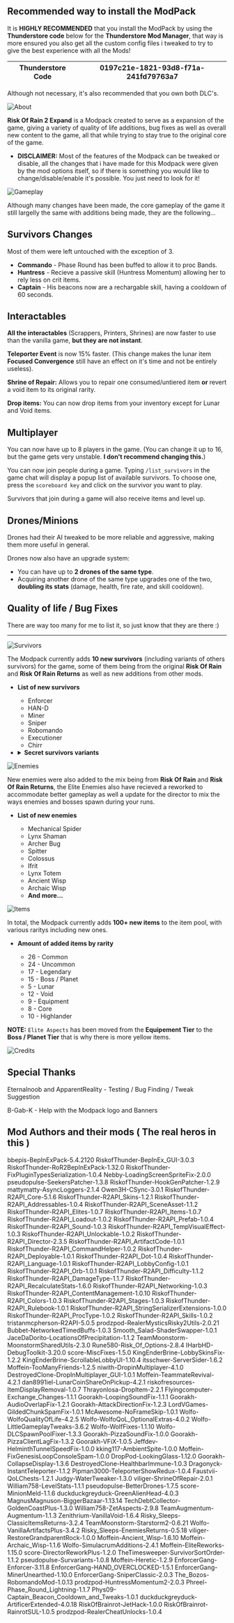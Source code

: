 ## Recommended way to install the ModPack
It is **HIGHLY RECOMMENDED** that you install the ModPack by using the **Thunderstore code** below for the **Thunderstore Mod Manager**, that way is more ensured you also get all the custom config files i tweaked to try to give the best experience with all the Mods!

| Thunderstore Code | 0197c21e-1821-93d8-f71a-241fd79763a7
| -- | -- |

Although not necessary, it's also recommended that you own both DLC's.

![About](https://github.com/RayDimn/Risk_Of_Rain_2_Expand/blob/main/Banners/AboutBanner.png)

**Risk Of Rain 2 Expand** is a Modpack created to serve as a expansion of the game, giving a variety of quality of life additions, bug fixes as well as overall new content to the game, all that while trying to stay true to the original core of the game.

* **DISCLAIMER:** Most of the features of the Modpack can be tweaked or disable, all the changes that i have made for this Modpack were given by the mod options itself, so if there is something you would like to change/disable/enable it's possible. You just need to look for it!

![Gameplay](https://github.com/RayDimn/Risk_Of_Rain_2_Expand/blob/main/Banners/GameplayBanner.png)

Although many changes have been made, the core gameplay of the game it still largelly the same with additions being made, they are the following...

## Survivors Changes
Most of them were left untouched with the exception of 3.

  * **Commando** - Phase Round has been buffed to allow it to proc Bands.
  * **Huntress** - Recieve a passive skill (Huntress Momentum) allowing her to rely less on crit items.
  * **Captain** - His beacons now are a rechargable skill, having a cooldown of 60 seconds.



## Interactables  
**All the interactables** (Scrappers, Printers, Shrines) are now faster to use than the vanilla game, **but they are not instant**.  

**Teleporter Event** is now 15% faster. (This change makes the lunar item **Focused Convergence** still have an effect on it's time and not be entirely useless).  

**Shrine of Repair:** Allows you to repair one consumed/untiered item **or** revert a void item to its original rarity.  

**Drop items:** You can now drop items from your inventory except for Lunar and Void items.  



## Multiplayer  
You can now have up to 8 players in the game. (You can change it up to 16, but the game gets very unstable. **I don't recommend changing this.**)  

You can now join people during a game. Typing `/list_survivors` in the game chat will display a popup list of available survivors. To choose one, press the `scoreboard key` and click on the survivor you want to play.  

Survivors that join during a game will also receive items and level up.  



## Drones/Minions  
Drones had their AI tweaked to be more reliable and aggressive, making them more useful in general.  

Drones now also have an upgrade system:  
- You can have up to **2 drones of the same type**.  
- Acquiring another drone of the same type upgrades one of the two, **doubling its stats** (damage, health, fire rate, and skill cooldown).  



## Quality of life / Bug Fixes
There are way too many for me to list it, so just know that they are there :)

---

![Survivors](https://github.com/RayDimn/Risk_Of_Rain_2_Expand/blob/main/Banners/SurvivorsBanner.gif)

The Modpack currently adds **10 new survivors** (including variants of others survivors) for the game, some of them being from the original **Risk Of Rain** and **Risk Of Rain Returns** as well as new additions from other mods.

* **List of new survivors**

  * Enforcer
  * HAN-D
  * Miner
  * Sniper
  * Robomando
  * Executioner
  * Chirr

* <details><summary><b>Secret survivors variants</b></summary><br>

  * Nemesis Commando
  * Nemesis Mercenary
  * Nemesis Enforcer

</details>

![Enemies](https://github.com/RayDimn/Risk_Of_Rain_2_Expand/blob/main/Banners/EnemiesBanner.gif)

New enemies were also added to the mix being from **Risk Of Rain** and **Risk Of Rain Returns**, the Elite Enemies also have recieved a reworked to accommodate better gameplay as well a update for the director to mix the ways enemies and bosses spawn during your runs.

* **List of new enemies**

  * Mechanical Spider
  * Lynx Shaman
  * Archer Bug
  * Spitter
  * Colossus
  * Ifrit
  * Lynx Totem
  * Ancient Wisp
  * Archaic Wisp
  * **And more...**

![Items](https://github.com/RayDimn/Risk_Of_Rain_2_Expand/blob/main/Banners/ItemsBanner.gif)

In total, the Modpack currently adds **100+ new items** to the item pool, with various raritys including new ones.

* **Amount of added items by rarity**

  * 26 - Common
  * 24 - Uncommon
  * 17 - Legendary
  * 15 - Boss / Planet
  * 5 - Lunar
  * 12 - Void
  * 9 - Equipment
  * 8 - Core
  * 10 - Highlander
      
**NOTE:** `Elite Aspects` has been moved from the **Equipement Tier** to the **Boss / Planet Tier** that is why there is more yellow items.

![Credits](https://github.com/RayDimn/Risk_Of_Rain_2_Expand/blob/main/Banners/CreditsBanner.png)

## Special Thanks

Eternalnoob and ApparentReality - Testing / Bug Finding / Tweak Suggestion

B-Gab-K - Help with the Modpack logo and Banners

## Mod Authors and their mods ( The real heros in this )



bbepis-BepInExPack-5.4.2120
RiskofThunder-BepInEx_GUI-3.0.3
RiskofThunder-RoR2BepInExPack-1.32.0
RiskofThunder-FixPluginTypesSerialization-1.0.4
Nebby-LoadingScreenSpriteFix-2.0.0
pseudopulse-SeekersPatcher-1.3.8
RiskofThunder-HookGenPatcher-1.2.9
mattymatty-AsyncLoggers-2.1.4
Owen3H-CSync-3.0.1
RiskofThunder-R2API_Core-5.1.6
RiskofThunder-R2API_Skins-1.2.1
RiskofThunder-R2API_Addressables-1.0.4
RiskofThunder-R2API_SceneAsset-1.1.2
RiskofThunder-R2API_Elites-1.0.7
RiskofThunder-R2API_Items-1.0.7
RiskofThunder-R2API_Loadout-1.0.2
RiskofThunder-R2API_Prefab-1.0.4
RiskofThunder-R2API_Sound-1.0.3
RiskofThunder-R2API_TempVisualEffect-1.0.3
RiskofThunder-R2API_Unlockable-1.0.2
RiskofThunder-R2API_Director-2.3.5
RiskofThunder-R2API_ArtifactCode-1.0.1
RiskofThunder-R2API_CommandHelper-1.0.2
RiskofThunder-R2API_Deployable-1.0.1
RiskofThunder-R2API_Dot-1.0.4
RiskofThunder-R2API_Language-1.0.1
RiskofThunder-R2API_LobbyConfig-1.0.1
RiskofThunder-R2API_Orb-1.0.1
RiskofThunder-R2API_Difficulty-1.1.2
RiskofThunder-R2API_DamageType-1.1.7
RiskofThunder-R2API_RecalculateStats-1.6.0
RiskofThunder-R2API_Networking-1.0.3
RiskofThunder-R2API_ContentManagement-1.0.10
RiskofThunder-R2API_Colors-1.0.3
RiskofThunder-R2API_Stages-1.0.3
RiskofThunder-R2API_Rulebook-1.0.1
RiskofThunder-R2API_StringSerializerExtensions-1.0.0
RiskofThunder-R2API_ProcType-1.0.2
RiskofThunder-R2API_Skills-1.0.2
tristanmcpherson-R2API-5.0.5
prodzpod-RealerMysticsRisky2Utils-2.0.21
Bubbet-NetworkedTimedBuffs-1.0.3
Smooth_Salad-ShaderSwapper-1.0.1
JaceDaDorito-LocationsOfPrecipitation-1.1.2
TeamMoonstorm-MoonstormSharedUtils-2.3.0
Rune580-Risk_Of_Options-2.8.4
IHarbHD-DebugToolkit-3.20.0
score-MiscFixes-1.5.0
KingEnderBrine-LobbySkinsFix-1.2.2
KingEnderBrine-ScrollableLobbyUI-1.10.4
itsschwer-ServerSider-1.6.2
Moffein-TooManyFriends-1.2.5
niwith-DropinMultiplayer-4.1.0
DestroyedClone-DropInMultiplayer_GUI-1.0.1
Moffein-TeammateRevival-4.2.1
dan8991iel-LunarCoinShareOnPickup-4.2.1
riskofresources-ItemDisplayRemoval-1.0.7
Thrayonlosa-DropItem-2.2.1
Flyingcomputer-Exchange_Changes-1.1.1
Goorakh-LoopingSoundFix-1.1.1
Goorakh-AudioOverlapFix-1.2.1
Goorakh-AttackDirectionFix-1.2.3
LordVGames-GildedChunkSpamFix-1.0.1
McAwesome-NoFrameSkip-1.0.1
Wolfo-WolfoQualityOfLife-4.2.5
Wolfo-WolfoQoL_OptionalExtras-4.0.2
Wolfo-LittleGameplayTweaks-3.6.2
Wolfo-WolfFixes-1.1.10
Wolfo-DLCSpawnPoolFixer-1.3.3
Goorakh-PizzaSoundFix-1.0.0
Goorakh-PizzaClientLagFix-1.3.2
Goorakh-VFiX-1.0.5
Jeffdev-HelminthTunnelSpeedFix-1.0.0
kking117-AmbientSpite-1.0.0
Moffein-FixGenesisLoopConsoleSpam-1.0.0
DropPod-LookingGlass-1.12.0
Goorakh-CollapseDisplay-1.3.6
DestroyedClone-HealthbarImmune-1.0.3
Dragonyck-InstantTeleporter-1.1.2
Pipman3000-TeleporterShowRedux-1.0.4
Faustvii-QoLChests-1.2.1
Judgy-WaterTweaker-1.3.0
viliger-ShrineOfRepair-2.0.1
William758-LevelStats-1.1.1
pseudopulse-BetterDrones-1.7.5
score-MinionMeld-1.1.6
duckduckgreyduck-GreenAlienHead-4.0.3
MagnusMagnuson-BiggerBazaar-1.13.14
TechDebtCollector-GoldenCoastPlus-1.3.0
William758-ZetAspects-2.9.8
TeamAugmentum-Augmentum-1.1.3
Zenithrium-VanillaVoid-1.6.4
Risky_Sleeps-ClassicItemsReturns-3.2.4
TeamMoonstorm-Starstorm2-0.6.21
Wolfo-VanillaArtifactsPlus-3.4.2
Risky_Sleeps-EnemiesReturns-0.5.18
viliger-RestoreGrandparentRock-1.0.0
Moffein-Ancient_Wisp-1.6.10
Moffein-Archaic_Wisp-1.1.6
Wolfo-SimulacrumAdditions-2.4.1
Moffein-EliteReworks-1.15.0
score-DirectorReworkPlus-1.2.0
TheTimesweeper-SurvivorSortOrder-1.1.2
pseudopulse-Survariants-1.0.8
Moffein-Heretic-1.2.9
EnforcerGang-Enforcer-3.11.8
EnforcerGang-HAND_OVERCLOCKED-1.5.1
EnforcerGang-MinerUnearthed-1.10.0
EnforcerGang-SniperClassic-2.0.3
The_Bozos-RobomandoMod-1.0.13
prodzpod-HuntressMomentum2-2.0.3
Phreel-Phase_Round_Lightning-1.1.7
Phys09-Captain_Beacon_Cooldown_and_Tweaks-1.0.1
duckduckgreyduck-ArtificerExtended-4.0.18
RiskOfBrainrot-JetHack-1.0.0
RiskOfBrainrot-RainrotSUL-1.0.5
prodzpod-RealerCheatUnlocks-1.0.4

